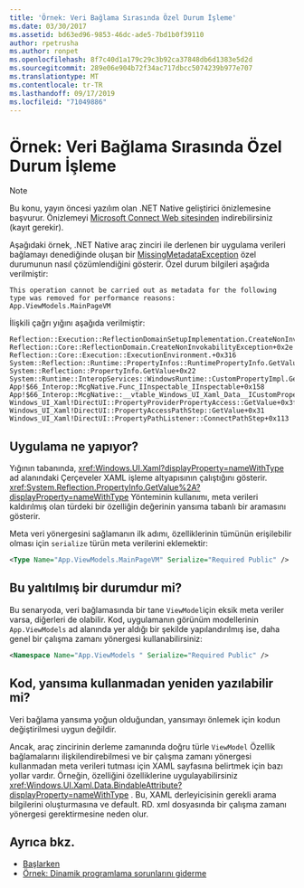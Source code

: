 ```yaml
---
title: 'Örnek: Veri Bağlama Sırasında Özel Durum İşleme'
ms.date: 03/30/2017
ms.assetid: bd63ed96-9853-46dc-ade5-7bd1b0f39110
author: rpetrusha
ms.author: ronpet
ms.openlocfilehash: 8f7c40d1a179c29c3b92ca37848db6d1383e5d2d
ms.sourcegitcommit: 289e06e904b72f34ac717dbcc5074239b977e707
ms.translationtype: MT
ms.contentlocale: tr-TR
ms.lasthandoff: 09/17/2019
ms.locfileid: "71049886"
---
```

# <a name="example-handling-exceptions-when-binding-data"></a>Örnek: Veri Bağlama Sırasında Özel Durum İşleme
> [!NOTE]
> Bu konu, yayın öncesi yazılım olan .NET Native geliştirici önizlemesine başvurur. Önizlemeyi [Microsoft Connect Web sitesinden](https://go.microsoft.com/fwlink/?LinkId=394611) indirebilirsiniz (kayıt gerekir).  
  
 Aşağıdaki örnek, .NET Native araç zinciri ile derlenen bir uygulama verileri bağlamayı denediğinde oluşan bir [MissingMetadataException](missingmetadataexception-class-net-native.md) özel durumunun nasıl çözümlendiğini gösterir. Özel durum bilgileri aşağıda verilmiştir:  
  
```output
This operation cannot be carried out as metadata for the following type was removed for performance reasons:   
App.ViewModels.MainPageVM  
```  
  
 İlişkili çağrı yığını aşağıda verilmiştir:  
  
```output
Reflection::Execution::ReflectionDomainSetupImplementation.CreateNonInvokabilityException+0x238  
Reflection::Core::ReflectionDomain.CreateNonInvokabilityException+0x2e  
Reflection::Core::Execution::ExecutionEnvironment.+0x316  
System::Reflection::Runtime::PropertyInfos::RuntimePropertyInfo.GetValue+0x1cb  
System::Reflection::PropertyInfo.GetValue+0x22  
System::Runtime::InteropServices::WindowsRuntime::CustomPropertyImpl.GetValue+0x42  
App!$66_Interop::McgNative.Func_IInspectable_IInspectable+0x158  
App!$66_Interop::McgNative::__vtable_Windows_UI_Xaml_Data__ICustomProperty.GetValue__STUB+0x46  
Windows_UI_Xaml!DirectUI::PropertyProviderPropertyAccess::GetValue+0x3f   
Windows_UI_Xaml!DirectUI::PropertyAccessPathStep::GetValue+0x31   
Windows_UI_Xaml!DirectUI::PropertyPathListener::ConnectPathStep+0x113  
```  
  
## <a name="what-was-the-app-doing"></a>Uygulama ne yapıyor?  
 Yığının tabanında, <xref:Windows.UI.Xaml?displayProperty=nameWithType> ad alanındaki Çerçeveler XAML işleme altyapısının çalıştığını gösterir.   <xref:System.Reflection.PropertyInfo.GetValue%2A?displayProperty=nameWithType> Yönteminin kullanımı, meta verileri kaldırılmış olan türdeki bir özelliğin değerinin yansıma tabanlı bir aramasını gösterir.  
  
 Meta veri yönergesini sağlamanın ilk adımı, özelliklerinin tümünün erişilebilir olması için `serialize` türün meta verilerini eklemektir:  
  
```xml  
<Type Name="App.ViewModels.MainPageVM" Serialize="Required Public" />  
```  
  
## <a name="is-this-an-isolated-case"></a>Bu yalıtılmış bir durumdur mi?  
 Bu senaryoda, veri bağlamasında bir tane `ViewModel`için eksik meta veriler varsa, diğerleri de olabilir.  Kod, uygulamanın görünüm modellerinin `App.ViewModels` ad alanında yer aldığı bir şekilde yapılandırılmış ise, daha genel bir çalışma zamanı yönergesi kullanabilirsiniz:  
  
```xml  
<Namespace Name="App.ViewModels " Serialize="Required Public" />  
```  
  
## <a name="could-the-code-be-rewritten-to-not-use-reflection"></a>Kod, yansıma kullanmadan yeniden yazılabilir mi?  
 Veri bağlama yansıma yoğun olduğundan, yansımayı önlemek için kodun değiştirilmesi uygun değildir.  
  
 Ancak, araç zincirinin derleme zamanında doğru türle `ViewModel` Özellik bağlamalarını ilişkilendirebilmesi ve bir çalışma zamanı yönergesi kullanmadan meta verileri tutması için XAML sayfasına belirtmek için bazı yollar vardır.  Örneğin, özelliğini özelliklerine uygulayabilirsiniz <xref:Windows.UI.Xaml.Data.BindableAttribute?displayProperty=nameWithType> . Bu, XAML derleyicisinin gerekli arama bilgilerini oluşturmasına ve default. RD. xml dosyasında bir çalışma zamanı yönergesi gerektirmesine neden olur.  
  
## <a name="see-also"></a>Ayrıca bkz.

- [Başlarken](getting-started-with-net-native.md)
- [Örnek: Dinamik programlama sorunlarını giderme](example-troubleshooting-dynamic-programming.md)
